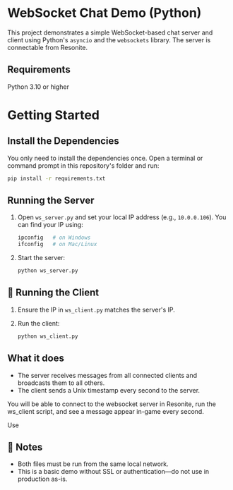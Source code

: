 # WebSocket Chat Demo (Python)

This project demonstrates a simple WebSocket-based chat server and client using Python's `asyncio` and the `websockets` library. 
The server is connectable from Resonite.

## Requirements

Python 3.10 or higher

# Getting Started

## Install the Dependencies
You only need to install the dependencies once. Open a terminal or command prompt in this repository's folder and run:

```bash
pip install -r requirements.txt
```

## Running the Server

1. Open `ws_server.py` and set your local IP address (e.g., `10.0.0.106`).
   You can find your IP using:

   ```bash
   ipconfig   # on Windows
   ifconfig   # on Mac/Linux
   ```
2. Start the server:

   ```bash
   python ws_server.py
   ```

## 📡 Running the Client

1. Ensure the IP in `ws_client.py` matches the server's IP.
2. Run the client:

   ```bash
   python ws_client.py
   ```

## What it does

* The server receives messages from all connected clients and broadcasts them to all others.
* The client sends a Unix timestamp every second to the server.

You will be able to connect to the websocket server in Resonite, run the ws_client script, and see a message appear in-game every second.

Use


## 📎 Notes

* Both files must be run from the same local network.
* This is a basic demo without SSL or authentication—do not use in production as-is.

```